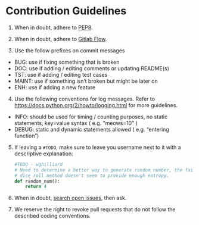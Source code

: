 # Contribution Guidelines

1. When in doubt, adhere to [PEP8](https://www.python.org/dev/peps/pep-0008/).

2. When in doubt, adhere to [Gitlab Flow](https://about.gitlab.com/2016/07/27/the-11-rules-of-gitlab-flow/).

3. Use the follow prefixes on commit messages
  - BUG: use if fixing something that is broken
  - DOC: use if adding / editing comments or updating README(s)
  - TST: use if adding / editing test cases
  - MAINT: use if something isn’t broken but might be later on
  - ENH: use if adding a new feature

4. Use the following conventions for log messages.
Refer to https://docs.python.org/2/howto/logging.html for more guidelines.
  - INFO: should be used for timing / counting purposes,
  no static statements, key=value syntax ( e.g. "meows=10" )
  - DEBUG: static and dynamic statements allowed ( e.g. “entering function”)

5. If leaving a `#TODO`, make sure to leave you username next to it with
 a descriptive explanation:
    ```python
    #TODO - wghilliard
    # Need to determine a better way to generate random number, the fair
    # dice roll method doesn't seem to provide enough entropy.
    def random_num():
        return 4
    ```

5. When in doubt, [search open issues](https://github.com/anomalousdl/adlkit/issues), then ask.

6. We reserve the right to revoke pull requests that do not follow the
described coding conventions.



